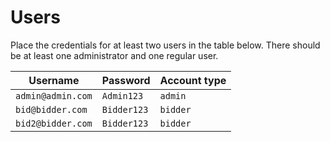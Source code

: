 # Users

Place the credentials for at least two users in the table below. There should be at least one administrator and one regular user.


| Username          | Password    | Account type |
|-------------------|-------------|--------------|
| `admin@admin.com` | `Admin123`  | `admin`      |
| `bid@bidder.com`  | `Bidder123` | `bidder`     |  
| `bid2@bidder.com` | `Bidder123` | `bidder`     |  


